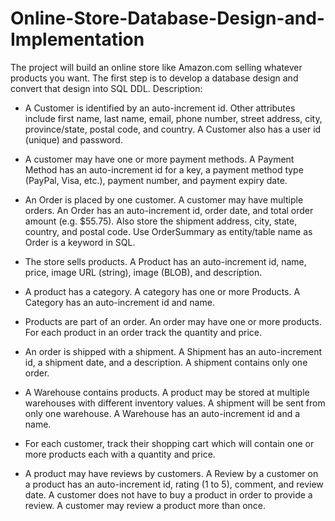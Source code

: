 # Online-Store-Database-Design-and-Implementation
The project will build an online store like Amazon.com selling whatever products you want. The first step is to develop a database design and convert that design into SQL DDL. Description:

- A Customer is identified by an auto-increment id. Other attributes include first name, last name, email, phone number, street address, city, province/state, postal code, and country. A Customer also has a user id (unique) and password.

- A customer may have one or more payment methods. A Payment Method has an auto-increment id for a key, a payment method type (PayPal, Visa, etc.), payment number, and payment expiry date.

- An Order is placed by one customer. A customer may have multiple orders. An Order has an auto-increment id, order date, and total order amount (e.g. $55.75). Also store the shipment address, city, state, country, and postal code. Use OrderSummary as entity/table name as Order is a keyword in SQL.

- The store sells products. A Product has an auto-increment id, name, price, image URL (string), image (BLOB), and description.

- A product has a category. A category has one or more Products. A Category has an auto-increment id and name.

- Products are part of an order. An order may have one or more products. For each product in an order track the quantity and price.

- An order is shipped with a shipment. A Shipment has an auto-increment id, a shipment date, and a description. A shipment contains only one order.

- A Warehouse contains products. A product may be stored at multiple warehouses with different inventory values. A shipment will be sent from only one warehouse. A Warehouse has an auto-increment id and a name.

- For each customer, track their shopping cart which will contain one or more products each with a quantity and price.

- A product may have reviews by customers. A Review by a customer on a product has an auto-increment id, rating (1 to 5), comment, and review date. A customer does not have to buy a product in order to provide a review. A customer may review a product more than once.


